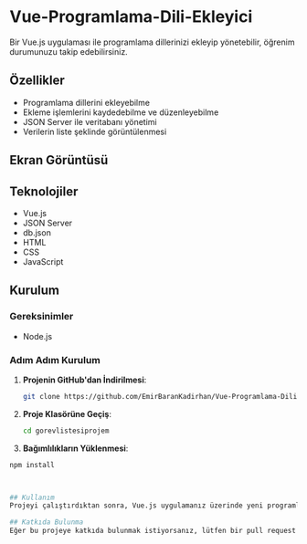# Vue-Programlama-Dili-Ekleyici
Bir Vue.js uygulaması ile programlama dillerinizi ekleyip yönetebilir, öğrenim durumunuzu takip edebilirsiniz.


## Özellikler
- Programlama dillerini ekleyebilme
- Ekleme işlemlerini kaydedebilme ve düzenleyebilme
- JSON Server ile veritabanı yönetimi
- Verilerin liste şeklinde görüntülenmesi


## Ekran Görüntüsü


## Teknolojiler
- Vue.js
- JSON Server
- db.json
- HTML
- CSS
- JavaScript


## Kurulum

### Gereksinimler

- Node.js

### Adım Adım Kurulum

1. **Projenin GitHub'dan İndirilmesi**:
   ```bash
   git clone https://github.com/EmirBaranKadirhan/Vue-Programlama-Dili-Ekleyici.git
2. **Proje Klasörüne Geçiş**:
   ```bash
   cd gorevlistesiprojem                      
 3. **Bağımlılıkların Yüklenmesi**:
   ```bash
   npm install
   
 

## Kullanım
Projeyi çalıştırdıktan sonra, Vue.js uygulamanız üzerinde yeni programlama dilleri ekleyebilir ve JSON Server üzerinde bu verileri görüntüleyebilirsiniz. Veritabanı db.json dosyasında tutulur ve bu dosya güncellemelerle otomatik olarak senkronize edilir.

## Katkıda Bulunma
Eğer bu projeye katkıda bulunmak istiyorsanız, lütfen bir pull request göndermeden önce issue oluşturun ve önerilerinizi paylaşın.






